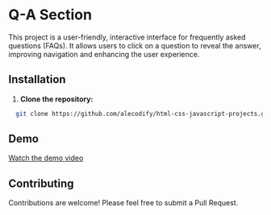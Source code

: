 # Q-A Section

This project is a user-friendly, interactive interface for frequently asked questions (FAQs). It allows users to click on a question to reveal the answer, improving navigation and enhancing the user experience.

## Installation

1. **Clone the repository:**
```bash
  git clone https://github.com/alecodify/html-css-javascript-projects.git
```

## Demo
[Watch the demo video](https://github.com/user-attachments/assets/5e106dce-d536-47a1-b681-1124bfb6eebb)

## Contributing
Contributions are welcome! Please feel free to submit a Pull Request.